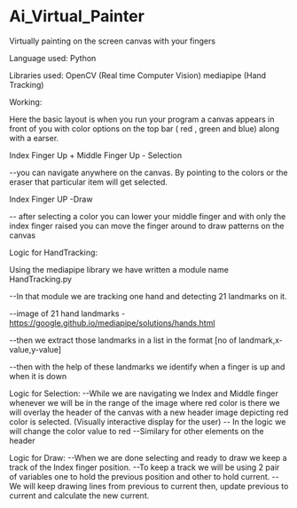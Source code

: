 # Ai_Virtual_Painter
Virtually painting on the screen canvas with your fingers

Language used:
Python

Libraries used:
OpenCV (Real time Computer Vision)
mediapipe (Hand Tracking)

Working:

Here the basic layout is when you run your program a canvas appears in front of you with color options on the top bar ( red , green and blue) along with a earser.

Index Finger Up + Middle Finger Up - Selection 

--you can navigate anywhere on the canvas. By pointing to the colors or the eraser that particular item will get selected.

Index Finger UP -Draw

-- after selecting a color you can lower your middle finger and with only the index finger raised you can move the finger around to draw patterns on the canvas


Logic for HandTracking:

Using the mediapipe library we have written a module name HandTracking.py

--In that module we are tracking one hand and detecting 21 landmarks on it.

--image of 21 hand landmarks -https://google.github.io/mediapipe/solutions/hands.html

--then we extract those landmarks in a list in the format [no of landmark,x-value,y-value]

--then with the help of these landmarks we identify when a finger is up and when it is down

Logic for Selection:
--While we are navigating we Index and Middle finger whenever we will be in the range of the image where red color is there we will overlay the header of the canvas 
  with a new header image depicting red color is selected. (Visually interactive display for the user)
-- In the logic we will change the color value to red
--Similary for other elements on the header

Logic for Draw:
--When we are done selecting and ready to draw we keep a track of the Index finger position.
--To keep a track we will be using 2 pair of variables one to hold the previous position and other to hold current.
--We will keep drawing lines from previous to current then, update previous to current and calculate the new current.
